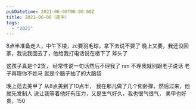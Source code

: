 ```yaml
---
pubDatetime: 2021-06-08T00:00:00Z
title: 2021-06-08（美甲）
tags:
  - "2021"
---
```


8点半准备走人，中午下楼，zc要羽毛球，拿下去说不要了
晚上又要，我还没回家，我说我回去了，他给我打电话说在楼下了 斧头了

这孩子真是个2货， 经常性说一句话然后不理我了
nm 不理我就别跟老子说话
老子再理你不姓马
就是个脑子抽了的大脑袋

晚上范去美甲了
从8点美到了10点半， 我在那儿做了几个俯卧撑，然后过来，他就先发制人
说让我等着他好有压力，又是生气好久，我也很气很气， 美甲也好贵，150
